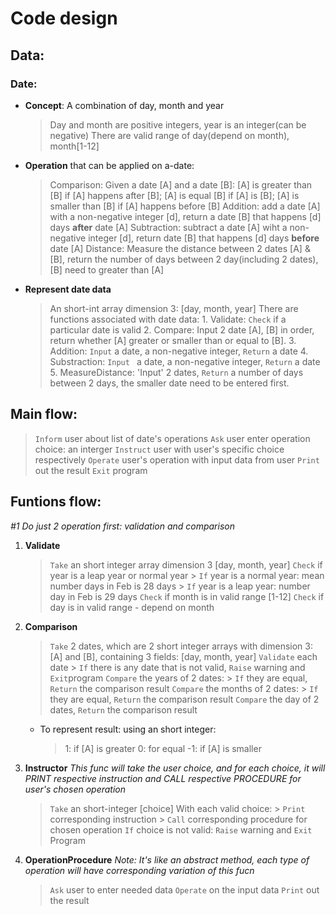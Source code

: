 
# Code design


## Data:

### Date: 

- **Concept**: A combination of day, month and year
	> Day and month are positive integers, year is an integer(can be negative)
	> There are valid range of day(depend on month), month[1-12]
- **Operation** that can be applied on a-date:
	> Comparison: Given a date [A] and a date [B]: [A] is greater than [B] if [A] happens after [B]; [A] is equal [B] if [A] is [B]; [A] is smaller than [B] if [A] happens before [B]
	> Addition: add a date [A] with a non-negative integer [d], return a date [B] that happens [d] days **after** date [A]
	> Subtraction: subtract a date [A] wiht a non-negative integer [d], return date [B] that happens [d] days **before** date [A]
	> Distance: Measure the distance between 2 dates [A] & [B], return the number of days between 2 day(including 2 dates), [B] need to greater than [A]
- **Represent date data**
	> An short-int array dimension 3: [day, month, year]
	> There are functions associated with date data:
		1. Validate: `Check` if a particular date is valid
		2. Compare: Input 2 date [A], [B] in order, return whether [A] greater or smaller than or equal to [B].
		3. Addition: `Input` a date, a non-negative integer, `Return` a date
		4. Substraction: `Input ` a date, a non-negative integer, `Return` a date
		5. MeasureDistance: 'Input' 2 dates, `Return` a number of days between 2 days, the smaller date need to be entered first.


## Main flow:

> `Inform` user about list of date's operations
> `Ask` user enter operation choice: an interger
> `Instruct` user with user's specific choice respectively
> `Operate` user's operation with input data from user
> `Print` out the result
> `Exit` program


## Funtions flow:

*#1 Do just 2 operation first: validation and comparison*

1. **Validate**
	> `Take` an short integer array dimension 3 [day, month, year]
	> `Check` if year is a leap year or normal year
		> `If` year is a normal year: mean number days in Feb is 28 days
		> `If` year is a leap year: number day in Feb is 29 days
	> `Check` if month is in valid range [1-12]
	> `Check` if day is in valid range - depend on month

2. **Comparison**
	> `Take` 2 dates, which are 2 short integer arrays with dimension 3: [A] and [B], containing 3 fields: [day, month, year]
	> `Validate` each date
		> `If` there is any date that is not valid, `Raise` warning and `Exit`program
	> `Compare` the years of 2 dates:
		> `If` they are equal, `Return` the comparison result
	> `Compare` the months of 2 dates:
		> `If` they are equal, `Return` the comparison result
	> `Compare` the day of 2 dates, `Return` the comparison result
	- To represent result: using an short integer:
		> 1: if [A] is greater
		> 0: for equal
		> -1: if [A] is smaller

3. **Instructor**
*This func will take the user choice, and for each choice, it will PRINT respective instruction and  CALL respective PROCEDURE for user's chosen operation*
	> `Take` an short-integer [choice]
	> With each valid choice:
		> `Print` corresponding instruction
		> `Call` corresponding procedure for chosen operation
	> `If` choice is not valid: `Raise` warning and `Exit` Program 

4. **OperationProcedure**
*Note: It's like an abstract method, each type of operation will have corresponding variation of this fucn*
	> `Ask` user to enter needed data
	> `Operate` on the input data
	> `Print` out the result
